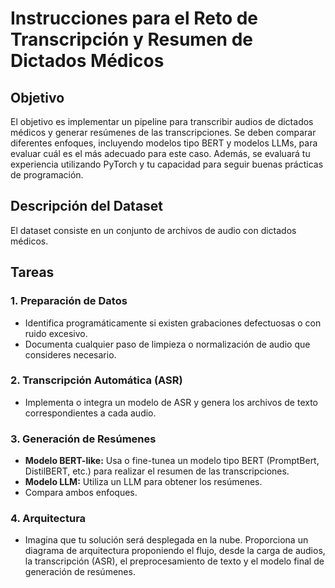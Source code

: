 # Instrucciones para el Reto de Transcripción y Resumen de Dictados Médicos

## Objetivo

El objetivo es implementar un pipeline para transcribir audios de dictados médicos y generar resúmenes de las transcripciones. Se deben comparar diferentes enfoques, incluyendo modelos tipo BERT y modelos LLMs, para evaluar cuál es el más adecuado para este caso. Además, se evaluará tu experiencia utilizando PyTorch y tu capacidad para seguir buenas prácticas de programación.

## Descripción del Dataset

El dataset consiste en un conjunto de archivos de audio con dictados médicos.

## Tareas

### 1. Preparación de Datos

- Identifica programáticamente si existen grabaciones defectuosas o con ruido excesivo.
- Documenta cualquier paso de limpieza o normalización de audio que consideres necesario.

### 2. Transcripción Automática (ASR)

- Implementa o integra un modelo de ASR y genera los archivos de texto correspondientes a cada audio.

### 3. Generación de Resúmenes

- **Modelo BERT-like:** Usa o fine-tunea un modelo tipo BERT (PromptBert, DistilBERT, etc.) para realizar el resumen de las transcripciones.
- **Modelo LLM:** Utiliza un LLM para obtener los resúmenes.
- Compara ambos enfoques.

### 4. Arquitectura

- Imagina que tu solución será desplegada en la nube. Proporciona un diagrama de arquitectura proponiendo el flujo, desde la carga de audios, la transcripción (ASR), el preprocesamiento de texto y el modelo final de generación de resúmenes.
